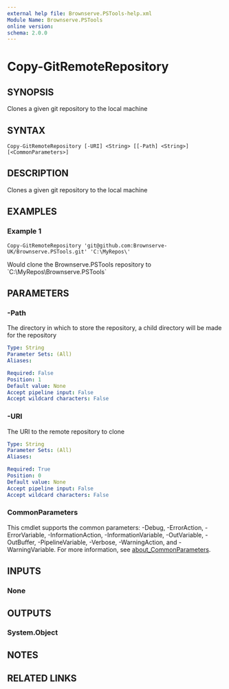 ```yaml
---
external help file: Brownserve.PSTools-help.xml
Module Name: Brownserve.PSTools
online version:
schema: 2.0.0
---
```


# Copy-GitRemoteRepository

## SYNOPSIS
Clones a given git repository to the local machine

## SYNTAX

```
Copy-GitRemoteRepository [-URI] <String> [[-Path] <String>] [<CommonParameters>]
```

## DESCRIPTION
Clones a given git repository to the local machine

## EXAMPLES

### Example 1
```
Copy-GitRemoteRepository 'git@github.com:Brownserve-UK/Brownserve.PSTools.git' 'C:\MyRepos\'
```

Would clone the Brownserve.PSTools repository to \`C:\MyRepos\Brownserve.PSTools\`

## PARAMETERS

### -Path
The directory in which to store the repository, a child directory will be made for the repository

```yaml
Type: String
Parameter Sets: (All)
Aliases:

Required: False
Position: 1
Default value: None
Accept pipeline input: False
Accept wildcard characters: False
```

### -URI
The URI to the remote repository to clone

```yaml
Type: String
Parameter Sets: (All)
Aliases:

Required: True
Position: 0
Default value: None
Accept pipeline input: False
Accept wildcard characters: False
```

### CommonParameters
This cmdlet supports the common parameters: -Debug, -ErrorAction, -ErrorVariable, -InformationAction, -InformationVariable, -OutVariable, -OutBuffer, -PipelineVariable, -Verbose, -WarningAction, and -WarningVariable. For more information, see [about_CommonParameters](http://go.microsoft.com/fwlink/?LinkID=113216).

## INPUTS

### None
## OUTPUTS

### System.Object
## NOTES

## RELATED LINKS
